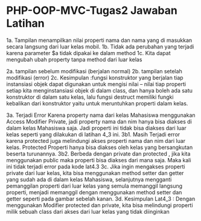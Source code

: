 # PHP-OOP-MVC-Tugas2 Jawaban Latihan
1a. Tampilan menampilkan nilai properti nama dan nama yang di masukkan secara langsung dari luar kelas mobil.
1b. Tidak ada perubahan yang terjadi karena parameter $a tidak dipakai ke dalam method
1c. Kita dapat mengubah ubah property tanpa method dari luar kelas

2a. tampilan sebelum modifikasi (berjalan normal)
2b. tampilan setelah modifikasi (error)
2c. Kesimpulan :fungsi konstruktor yang berjalan tiap instansiasi objek dapat digunakan untuk mengisi nilai – nilai tiap properti setiap kita menginstansiasi objek di dalam class, dan  hanya boleh ada satu konstruktor di dalam satu kelas, lalu fungsi destruct memiliki fungki kebalikan dari konstruktor yaitu untuk meruntuhkan properti dalam kelas.

3a. Terjadi Error Karena property nama dari kelas Mahasiswa menggunakan Access Modifier Private, jadi property nama dan nim hanya bisa diakses di dalam kelas Mahasiswa saja. Jadi properti ini tidak bisa diakses dari luar kelas seperti yang dilakukan di latihan 4_3 ini.
3b1. Masih Terjadi error karena protected juga melindungi akses properti nama dan nim dari luar kelas. Protected Properti hanya bisa diakses oleh kelas yang bersangkutan beserta turunannya.
3b2. Berbeda dengan private dan protected , jika kita menggunakan public maka properti bisa diakses dari mana saja. Maka kali ini tidak terjadi error pada kode lat4.3
3c. Jika ingin mengakses properti private dari luar kelas, kita bisa menggunakan method setter dan getter yang sudah ada di dalam kelas Mahasiswa, selanjutnya mengganti pemanggilan properti dari luar kelas yang semula memanggil langsung properti, menjadi memanggil dengan menggunakan method setter dan getter seperti pada gambar sebelah kanan.
3d. Kesimpulan Lat4_3 : Dengan menggunakan Modifier protected dan private, kita bisa melindungi properti milik sebuah class dari akses dari luar kelas yang tidak diinginkan
